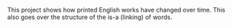 This project shows how printed English works have changed over time. This also goes over the structure of the is-a (linking) of words.
